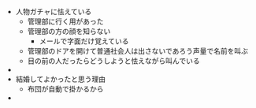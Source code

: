 - 人物ガチャに怯えている
	- 管理部に行く用があった
	- 管理部の方の顔を知らない
		- メールで字面だけ覚えている
	- 管理部のドアを開けて普通社会人は出さないであろう声量で名前を叫ぶ
	- 目の前の人だったらどうしようと怯えながら叫んでいる
-
- 結婚してよかったと思う理由
	- 布団が自動で掛かるから
-